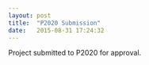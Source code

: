 ```yaml
---
layout: post
title:  "P2020 Submission"
date:   2015-08-31 17:24:32
---
```


Project submitted to P2020 for approval.

